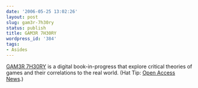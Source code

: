 ```yaml
---
date: '2006-05-25 13:02:26'
layout: post
slug: gam3r-7h30ry
status: publish
title: GAM3R 7H30RY
wordpress_id: '384'
tags:
- Asides
---
```


[GAM3R 7H30RY](http://www.futureofthebook.org/gamertheory/) is a digital book-in-progress that explore critical theories of games and their correlations to the real world. (Hat Tip: [Open Access News](http://www.earlham.edu/~peters/fos/2006_05_21_fosblogarchive.html#114839474804173937).)
